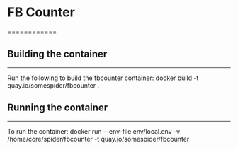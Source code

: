 # FB Counter
============

## Building the container
-------------------------

Run the following to build the fbcounter container:
docker build -t quay.io/somespider/fbcounter .


## Running the container
------------------------

To run the container:
docker run --env-file env/local.env -v /home/core/spider/fbcounter -t quay.io/somespider/fbcounter

